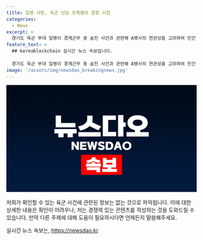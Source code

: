 ```yaml
---
title: 일병 사망, 육군 선임 모욕혐의 경찰 이첩
categories:
  - News
excerpt: >
  경기도 육군 부대 일병이 경계근무 중 숨진 사건과 관련해 A병사의 연관성을 고려하여 민간 경찰에 이첩했다고 5일 밝혔다. 육군은 A병사에게 모욕 혐의를 적용해 사건을 경찰에 신고했으며, 최종 판단은 민간경찰에서 이루어질 예정이라고 전했다. 지난달 23일 오전 5시께 발견된 일병의 사망은 민간경찰의 조사를 통해 밝혀질 예정이다.
feature_text: >
  ## koreablockchain 실시간 뉴스 속보입니다.

  경기도 육군 부대 일병이 경계근무 중 숨진 사건과 관련해 A병사의 연관성을 고려하여 민간 경찰에 이첩했다고 5일 밝혔다. 육군은 A병사에게 모욕 혐의를 적용해 사건을 경찰에 신고했으며, 최종 판단은 민간경찰에서 이루어질 예정이라고 전했다. 지난달 23일 오전 5시께 발견된 일병의 사망은 민간경찰의 조사를 통해 밝혀질 예정이다.
image: '/assets/img/newsdao_breakingnews.jpg'
---
```


<p><img src="/assets/img/newsdao_breakingnews.jpg" alt="koreablockchain 속보" /></p>

<p>저희가 확인할 수 있는 육군 사건에 관련된 정보는 없는 것으로 파악됩니다. 이에 대한 상세한 내용은 확인이 어려우나, 저는 경쟁력 있는 콘텐츠를 작성하는 것을 도와드릴 수 있습니다. 만약 다른 주제에 대해 도움이 필요하시다면 언제든지 말씀해주세요.</p>
실시간 뉴스 속보는, <a href="https://newsdao.kr" rel="dofollow">https://newsdao.kr</a>


